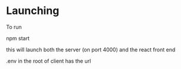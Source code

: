 # Launching
To run

npm start

this will launch both the server (on port 4000) and the react front end

.env in the root of client has the url